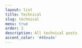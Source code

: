 ```yaml
---
layout: list
title: Technical
slug: technical
menu: true
order: 2
description: All technical posts
accent_color: '#48ea4e'
---
```

